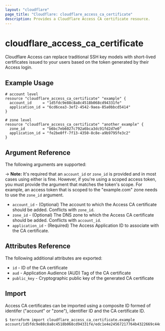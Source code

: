 ```yaml
---
layout: "cloudflare"
page_title: "Cloudflare: cloudflare_access_ca_certificate"
description: Provides a Cloudflare Access CA certificate resource.
---
```


# cloudflare_access_ca_certificate

Cloudflare Access can replace traditional SSH key models with short-lived
certificates issued to your users based on the token generated by their Access
login.

## Example Usage

```hcl
# account level
resource "cloudflare_access_ca_certificate" "example" {
  account_id     = "1d5fdc9e88c8a8c4518b068cd94331fe"
  application_id = "6cd6cea3-3ef2-4542-9aea-85a0bbcd5414"
}

# zone level
resource "cloudflare_access_ca_certificate" "another_example" {
  zone_id        = "b6bc7eb6027c792a6bca3dc91fd2d7e0"
  application_id = "fe2be0ff-7f13-4350-8c8e-a9b9795fe3c2"
}
```

## Argument Reference

The following arguments are supported:

-> **Note:** It's required that an `account_id` or `zone_id` is provided and in most cases using either is fine. However, if you're using a scoped access token, you must provide the argument that matches the token's scope. For example, an access token that is scoped to the "example.com" zone needs to use the `zone_id` argument.

- `account_id` - (Optional) The account to which the Access CA certificate should be added. Conflicts with `zone_id`.
- `zone_id` - (Optional) The DNS zone to which the Access CA certificate should be added. Conflicts with `account_id`.
- `application_id` - (Required) The Access Application ID to associate with the CA certificate.

## Attributes Reference

The following additional attributes are exported:

- `id` - ID of the CA certificate
- `aud` - Application Audience (AUD) Tag of the CA certificate
- `public_key` - Cryptographic public key of the generated CA certificate

## Import

Access CA certificates can be imported using a composite ID formed of identifer
("account" or "zone"), identifier ID and the CA certificate ID.

```
$ terraform import cloudflare_access_ca_certificate.example account/1d5fdc9e88c8a8c4518b068cd94331fe/edc1e4e24567217764b4322669c44df985dddffdf03ac781
```
